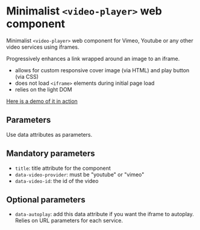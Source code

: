 # Minimalist `<video-player>` web component

Minimalist `<video-player>` web component for Vimeo, Youtube or any other video services using iframes.

Progressively enhances a link wrapped around an image to an iframe.

- allows for custom responsive cover image (via HTML) and play button (via CSS)
- does not load `<iframe>` elements during initial page load
- relies on the light DOM

[Here is a demo of it in action](https://jeromecoupe.github.io/video-player/)

## Parameters

Use data attributes as parameters.

## Mandatory parameters

- `title`: title attribute for the component
- `data-video-provider`: must be "youtube" or "vimeo"
- `data-video-id`: the id of the video

## Optional parameters

- `data-autoplay`: add this data attribute if you want the iframe to autoplay. Relies on URL parameters for each service.
